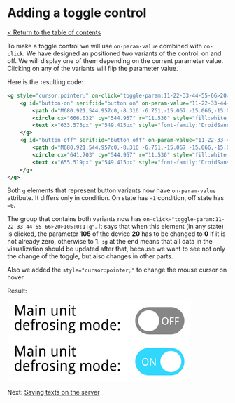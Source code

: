 # Adding a toggle control

[< Return to the table of contents](../../README.md)

To make a toggle control we will use `on-param-value` combined with `on-click`. We have designed an positioned two variants of the control: on and off. We will display one of them depending on the current parameter value. Clicking on any of the variants will flip the parameter value.

Here is the resulting code:

```xml
<g style="cursor:pointer;" on-click="toggle-param:11-22-33-44-55-66>20>105:0:1:g">
    <g id="button-on" serif:id="button on" on-param-value="11-22-33-44-55-66>20>105:=1:display:block:none:r" style="display:none;">
        <path d="M680.921,544.957c0,-8.316 -6.751,-15.067 -15.066,-15.067l-24.005,0c-8.315,0 -15.066,6.751 -15.066,15.067c0,8.315 6.751,15.066 15.066,15.066l24.005,0c8.315,0 15.066,-6.751 15.066,-15.066Z" style="fill:rgb(29,214,255);"/>
        <circle cx="666.032" cy="544.957" r="11.536" style="fill:white;"/>
        <text x="633.575px" y="549.415px" style="font-family:'DroidSans', 'Droid Sans', sans-serif;font-size:11.449px;fill:white;">ON</text>
    </g>
    <g id="button-off" serif:id="button off" on-param-value="11-22-33-44-55-66>20>105:=0:display:block:none:r" style="display:none;">
        <path d="M680.921,544.957c0,-8.316 -6.751,-15.067 -15.066,-15.067l-24.005,0c-8.315,0 -15.066,6.751 -15.066,15.067c0,8.315 6.751,15.066 15.066,15.066l24.005,0c8.315,0 15.066,-6.751 15.066,-15.066Z" style="fill:rgb(134,134,134);"/>
        <circle cx="641.703" cy="544.957" r="11.536" style="fill:white;"/>
        <text x="655.519px" y="549.415px" style="font-family:'DroidSans', 'Droid Sans', sans-serif;font-size:11.449px;fill:white;">OFF</text>
    </g>
</g>
```

Both `g` elements that represent button variants now have `on-param-value` attribute. It differs only in condition. On state has `=1` condition, off state has `=0`.

The group that contains both variants now has `on-click="toggle-param:11-22-33-44-55-66>20>105:0:1:g"`. It says that when this element (in any state) is clicked, the parameter **105** of the device **20** has to be changed to **0** if it is not already zero, otherwise to **1**. `:g` at the end means that all data in the visualization should be updated after that, because we want to see not only the change of the toggle, but also changes in other parts.

Also we added the `style="cursor:pointer;"` to change the mouse cursor on hover.

Result:

![Door is open](img-toggle-off.png) ![Door is open](img-toggle-on.png)

Next: [Saving texts on the server](../06-store-text/README.md)
